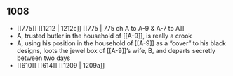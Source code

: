 ## 1008
- [[775]] [[1212 | 1212c]] [[775 | 775 ch A to A-9 &amp; A-7 to A]] 
- A, trusted butler in the household of [[A-9]], is really a crook
- A, using his position in the household of [[A-9]] as a “cover” to his black designs, loots the jewel box of [[A-9]]’s wife, B, and departs secretly between two days
- [[610]] [[614]] [[1209 | 1209a]] 

